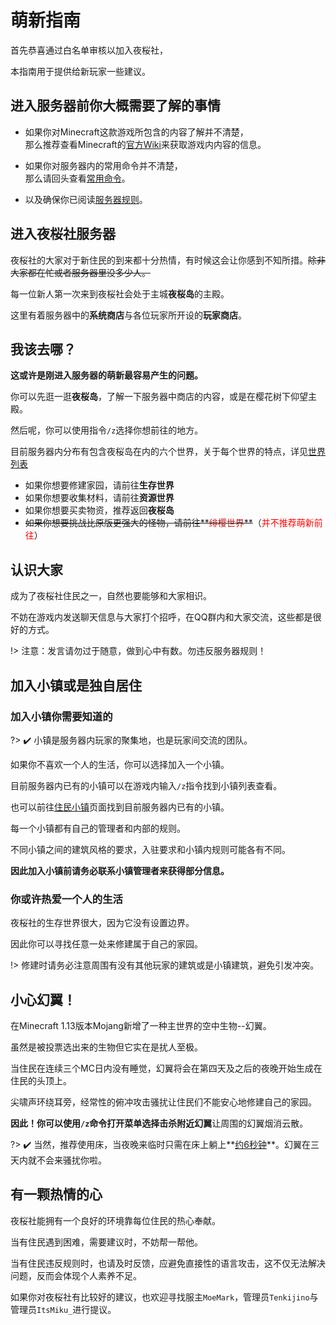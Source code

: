 # 萌新指南

首先恭喜通过白名单审核以加入夜桜社，

本指南用于提供给新玩家一些建议。

## 进入服务器前你大概需要了解的事情

- 如果你对Minecraft这款游戏所包含的内容了解并不清楚，  
  那么推荐查看Minecraft的[官方Wiki](https://minecraft-zh.gamepedia.com/Minecraft_Wiki)来获取游戏内内容的信息。  

- 如果你对服务器内的常用命令并不清楚，  
  那么请回头查看[常用命令](NS_Server/commands.md)。

- 以及确保你已阅读[服务器规则](NS_Server/rules.md)。

## 进入夜桜社服务器

夜桜社的大家对于新住民的到来都十分热情，有时候这会让你感到不知所措。~~除非大家都在忙或者服务器里没多少人。~~

每一位新人第一次来到夜桜社会处于主城**夜桜岛**的主殿。

这里有着服务器中的**系统商店**与各位玩家所开设的**玩家商店**。

## 我该去哪？

**这或许是刚进入服务器的萌新最容易产生的问题。**

你可以先逛一逛**夜桜岛**，了解一下服务器中商店的内容，或是在樱花树下仰望主殿。

然后呢，你可以使用指令`/z`选择你想前往的地方。

目前服务器内分布有包含夜桜岛在内的六个世界，关于每个世界的特点，详见[世界列表](NS_Server/worlds.md)

- 如果你想要修建家园，请前往**生存世界**  
- 如果你想要收集材料，请前往**资源世界**  
- 如果你想要买卖物资，推荐返回**夜桜岛**  
- ~~如果你想要挑战比原版更强大的怪物，请前往**<span style="color: #bc1717;">绯樱世界</span>**~~（<span style="color: #ff0000;">并不推荐萌新前往</span>）

## 认识大家

成为了夜桜社住民之一，自然也要能够和大家相识。

不妨在游戏内发送聊天信息与大家打个招呼，在QQ群内和大家交流，这些都是很好的方式。

!> 注意：发言请勿过于随意，做到心中有数。勿违反服务器规则！

## 加入小镇或是独自居住

### 加入小镇你需要知道的

?> :heavy_check_mark: 小镇是服务器内玩家的聚集地，也是玩家间交流的团队。

如果你不喜欢一个人的生活，你可以选择加入一个小镇。

目前服务器内已有的小镇可以在游戏内输入`/z`指令找到小镇列表查看。

也可以前往[住民小镇](NS_Server/Town.md)页面找到目前服务器内已有的小镇。

每一个小镇都有自己的管理者和内部的规则。

不同小镇之间的建筑风格的要求，入驻要求和小镇内规则可能各有不同。

**因此加入小镇前请务必联系小镇管理者来获得部分信息。**

### 你或许热爱一个人的生活

夜桜社的生存世界很大，因为它没有设置边界。

因此你可以寻找任意一处来修建属于自己的家园。

!> 修建时请务必注意周围有没有其他玩家的建筑或是小镇建筑，避免引发冲突。

## 小心幻翼！

在Minecraft 1.13版本Mojang新增了一种主世界的空中生物--幻翼。

虽然是被投票选出来的生物但它实在是扰人至极。

当住民在连续三个MC日内没有睡觉，幻翼将会在第四天及之后的夜晚开始生成在住民的头顶上。

尖啸声环绕耳旁，经常性的俯冲攻击骚扰让住民们不能安心地修建自己的家园。

**因此！**你可以使用`/z`命令打开菜单选择**击杀附近幻翼**让周围的幻翼烟消云散。

?> :heavy_check_mark: 当然，推荐使用床，当夜晚来临时只需在床上躺上**<span style="text-decoration: underline;">约6秒钟</span>**。幻翼在三天内就不会来骚扰你啦。

## 有一颗热情的心

夜桜社能拥有一个良好的环境靠每位住民的热心奉献。

当有住民遇到困难，需要建议时，不妨帮一帮他。

当有住民违反规则时，也请及时反馈，应避免直接性的语言攻击，这不仅无法解决问题，反而会体现个人素养不足。

如果你对夜桜社有比较好的建议，也欢迎寻找服主`MoeMark`，管理员`Tenkijino`与管理员`ItsMiku_`进行提议。
